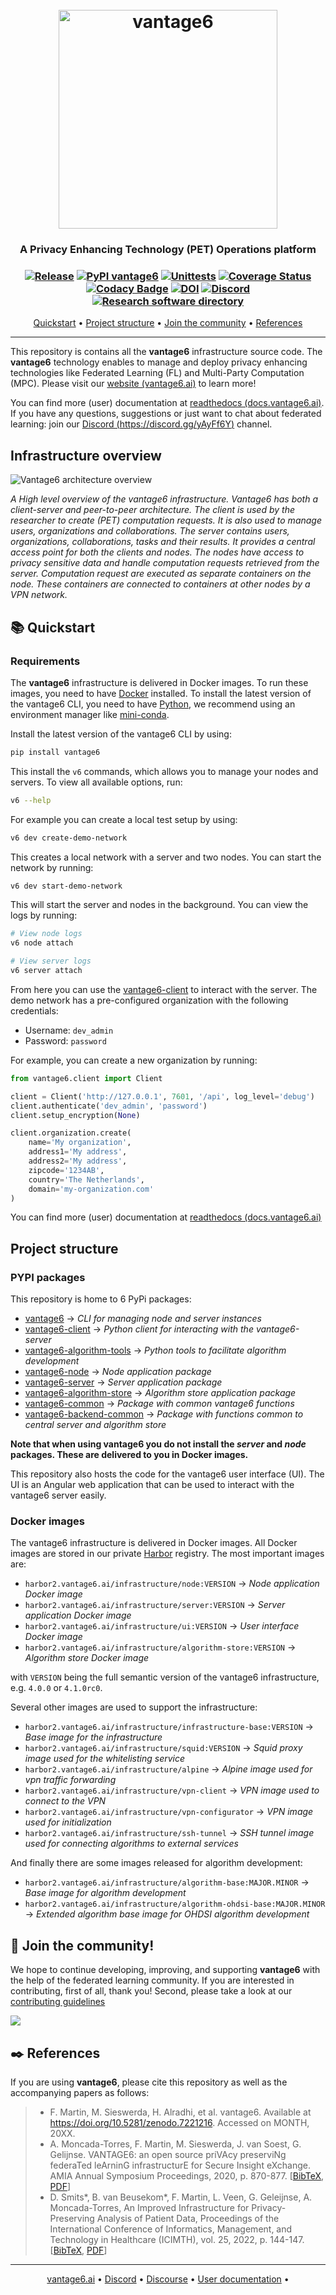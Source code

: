 <h1 align="center">
  <br>
  <a href="https://vantage6.ai"><img src="https://github.com/IKNL/guidelines/blob/master/resources/logos/vantage6.png?raw=true" alt="vantage6" width="350"></a>
</h1>

<h3 align=center> A Privacy Enhancing Technology (PET) Operations platform</h3>
<h3 align="center">

<!-- Badges go here-->

[![Release](https://github.com/vantage6/vantage6/actions/workflows/release.yml/badge.svg)](https://github.com/vantage6/vantage6/actions/workflows/release.yml)
[![PyPI vantage6](https://badge.fury.io/py/vantage6.svg)](https://badge.fury.io/py/vantage6)
[![Unittests](https://github.com/vantage6/vantage6/actions/workflows/unit_tests.yml/badge.svg)](https://github.com/vantage6/vantage6/actions/workflows/unit_tests.yml)
[![Coverage Status](https://coveralls.io/repos/github/vantage6/vantage6/badge.svg?branch=main)](https://coveralls.io/github/vantage6/vantage6?branch=main)
[![Codacy Badge](https://app.codacy.com/project/badge/Grade/2e60ac3b3f284620805f7399cba317be)](https://app.codacy.com/gh/vantage6/vantage6/dashboard?utm_source=gh&utm_medium=referral&utm_content=&utm_campaign=Badge_grade)
[![DOI](https://zenodo.org/badge/492818831.svg)](https://zenodo.org/badge/latestdoi/492818831)
[![Discord](https://img.shields.io/discord/643526403207331841)](https://discord.gg/yAyFf6Y)
[![Research software directory](https://img.shields.io/badge/rsd-vantage6-deepskyblue)](https://research-software-directory.org/software/vantage6)


</h3>

<p align="center">
  <a href="#books-quickstart">Quickstart</a> •
  <a href="#project-structure">Project structure</a> •
  <a href="#gift_heart-join-the-community">Join the community</a> •
  <a href="#black_nib-references">References</a>
</p>

---

This repository is contains all the **vantage6** infrastructure source code. The **vantage6** technology enables to manage and deploy privacy enhancing technologies like Federated Learning (FL) and Multi-Party Computation (MPC). Please visit our [website (vantage6.ai)](https://vantage6.ai) to learn more!

You can find more (user) documentation at [readthedocs (docs.vantage6.ai)](https://docs.vantage6.ai). If you have any questions, suggestions or just want to chat about federated learning: join our [Discord (https://discord.gg/yAyFf6Y)](https://discord.gg/yAyFf6Y) channel.

## Infrastructure overview

![Vantage6 architecture overview](docs/images/overview-infrastructure.png)

_A High level overview of the vantage6 infrastructure. Vantage6 has both a
client-server and peer-to-peer architecture. The client is used by the researcher to
create (PET) computation requests. It is also used to manage users, organizations and
collaborations. The server contains users, organizations, collaborations, tasks and
their results. It provides a central access point for both the clients and nodes. The
nodes have access to privacy sensitive data and handle computation requests retrieved
from the server. Computation request are executed as separate containers on the node.
These containers are connected to containers at other nodes by a VPN network._

## :books: Quickstart

### Requirements

The **vantage6** infrastructure is delivered in Docker images. To run these images, you
need to have [Docker](https://docs.docker.com/get-docker/) installed. To install the
latest version of the vantage6 CLI, you need to have
[Python](https://www.python.org/downloads/), we recommend using an environment manager
like [mini-conda](https://docs.conda.io/en/latest/miniconda.html).

Install the latest version of the vantage6 CLI by using:

```bash
pip install vantage6
```

This install the `v6` commands, which allows you to manage your nodes and servers. To view all available options, run:

```bash
v6 --help
```

For example you can create a local test setup by using:

```bash
v6 dev create-demo-network
```

This creates a local network with a server and two nodes. You can start the network by running:

```bash
v6 dev start-demo-network
```

This will start the server and nodes in the background. You can view the logs by running:

```bash
# View node logs
v6 node attach

# View server logs
v6 server attach
```

From here you can use the [vantage6-client](https://pypi.org/project/vantage6-client)
to interact with the server. The demo network has a pre-configured organization with
the following credentials:

- Username: `dev_admin`
- Password: `password`

For example, you can create a new organization by running:

```python
from vantage6.client import Client

client = Client('http://127.0.0.1', 7601, '/api', log_level='debug')
client.authenticate('dev_admin', 'password')
client.setup_encryption(None)

client.organization.create(
    name='My organization',
    address1='My address',
    address2='My address',
    zipcode='1234AB',
    country='The Netherlands',
    domain='my-organization.com'
)
```

You can find more (user) documentation at
[readthedocs (docs.vantage6.ai)](https://docs.vantage6.ai)

## Project structure

### PYPI packages

This repository is home to 6 PyPi packages:

- [vantage6](https://pypi.org/project/vantage6) -> _CLI for managing node and server instances_
- [vantage6-client](https://pypi.org/project/vantage6-client) -> _Python client for interacting with the vantage6-server_
- [vantage6-algorithm-tools](https://pypi.org/project/vantage6-algorithm-tools) -> _Python tools to facilitate algorithm development_
- [vantage6-node](https://pypi.org/project/vantage6-node) -> _Node application package_
- [vantage6-server](https://pypi.org/project/vantage6-server) -> _Server application package_
- [vantage6-algorithm-store](https://pypi.org/project/vantage6-algorithm-store) -> _Algorithm store application package_
- [vantage6-common](https://pypi.org/project/vantage6-common) -> _Package with common vantage6 functions_
- [vantage6-backend-common](https://pypi.org/project/vantage6-backend-common) -> _Package with functions common to central server and algorithm store_

**Note that when using vantage6 you do not install the _server_ and _node_ packages. These are delivered to you in Docker images.**

This repository also hosts the code for the vantage6 user interface (UI). The UI
is an Angular web application that can be used to interact with the vantage6 server
easily.

### Docker images

The vantage6 infrastructure is delivered in Docker images. All Docker images are stored
in our private [Harbor](https://goharbor.io/) registry. The most important images are:

- `harbor2.vantage6.ai/infrastructure/node:VERSION` -> _Node application Docker image_
- `harbor2.vantage6.ai/infrastructure/server:VERSION` -> _Server application Docker image_
- `harbor2.vantage6.ai/infrastructure/ui:VERSION` -> _User interface Docker image_
- `harbor2.vantage6.ai/infrastructure/algorithm-store:VERSION` -> _Algorithm store Docker image_

with `VERSION` being the full semantic version of the vantage6 infrastructure, e.g.
`4.0.0` or `4.1.0rc0`.

Several other images are used to support the infrastructure:

- `harbor2.vantage6.ai/infrastructure/infrastructure-base:VERSION` -> _Base image for the infrastructure_
- `harbor2.vantage6.ai/infrastructure/squid:VERSION` -> _Squid proxy image used for the whitelisting service_
- `harbor2.vantage6.ai/infrastructure/alpine` -> _Alpine image used for vpn traffic forwarding_
- `harbor2.vantage6.ai/infrastructure/vpn-client` -> _VPN image used to connect to the VPN_
- `harbor2.vantage6.ai/infrastructure/vpn-configurator` -> _VPN image used for initialization_
- `harbor2.vantage6.ai/infrastructure/ssh-tunnel` -> _SSH tunnel image used for connecting algorithms to external services_

And finally there are some images released for algorithm development:

- `harbor2.vantage6.ai/infrastructure/algorithm-base:MAJOR.MINOR` -> _Base image for algorithm development_
- `harbor2.vantage6.ai/infrastructure/algorithm-ohdsi-base:MAJOR.MINOR` -> _Extended algorithm base image for OHDSI algorithm development_

## :gift_heart: Join the community!

We hope to continue developing, improving, and supporting **vantage6** with the help of
the federated learning community. If you are interested in contributing, first of all,
thank you! Second, please take a look at our
[contributing guidelines](https://docs.vantage6.ai/en/main/devops/contribute.html)

<a href="https://github.com/vantage6/vantage6/graphs/contributors">
  <img src="https://contrib.rocks/image?repo=vantage6/vantage6" />
</a>

## :black_nib: References

If you are using **vantage6**, please cite this repository as well as the accompanying papers as follows:

> - F. Martin, M. Sieswerda, H. Alradhi, et al. vantage6. Available at https://doi.org/10.5281/zenodo.7221216. Accessed on MONTH, 20XX.
> - A. Moncada-Torres, F. Martin, M. Sieswerda, J. van Soest, G. Gelijnse. VANTAGE6: an open source priVAcy preserviNg federaTed leArninG infrastructurE for Secure Insight eXchange. AMIA Annual Symposium Proceedings, 2020, p. 870-877. [[BibTeX](https://arturomoncadatorres.com/bibtex/moncada-torres2020vantage6.txt), [PDF](https://vantage6.ai/vantage6/)]
> - D. Smits\*, B. van Beusekom\*, F. Martin, L. Veen, G. Geleijnse, A. Moncada-Torres, An Improved Infrastructure for Privacy-Preserving Analysis of Patient Data, Proceedings of the International Conference of Informatics, Management, and Technology in Healthcare (ICIMTH), vol. 25, 2022, p. 144-147. [[BibTeX](https://arturomoncadatorres.com/bibtex/smits2022improved.txt), [PDF](https://ebooks.iospress.nl/volumearticle/60190)]

---

<p align="center">
  <a href="https://vantage6.ai">vantage6.ai</a> •
  <a href="https://discord.gg/yAyFf6Y">Discord</a> •
  <a href="https://vantage6.discourse.group/">Discourse</a> •
  <a href="https://docs.vantage6.ai">User documentation</a> •
</p>
